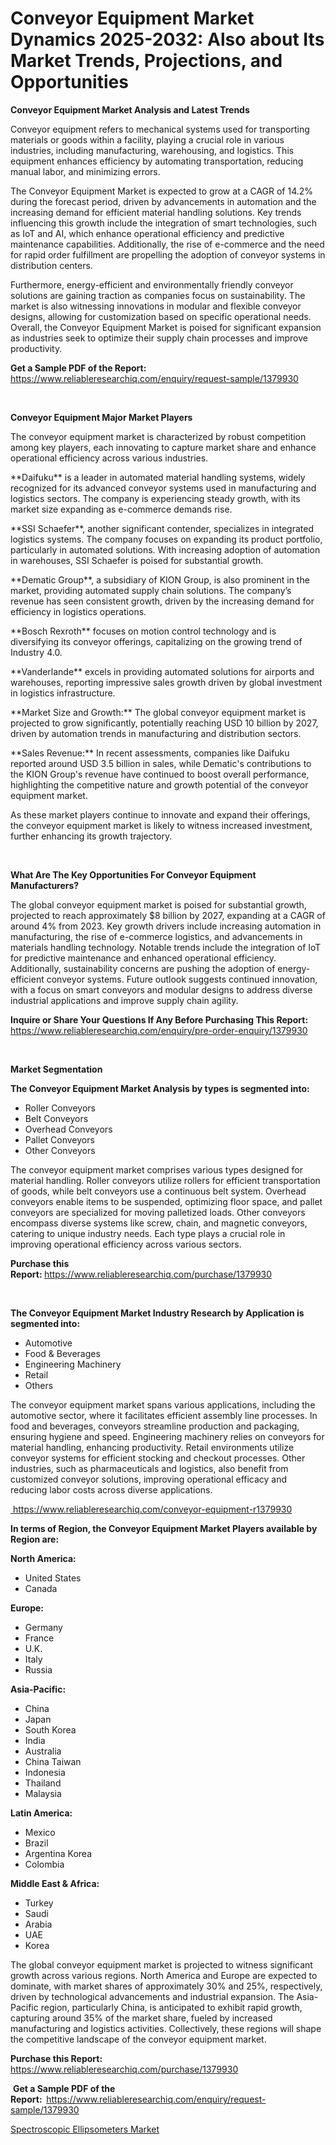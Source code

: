 <p><h1>Conveyor Equipment Market Dynamics 2025-2032: Also about Its Market Trends, Projections, and Opportunities</h1></p><p><strong>Conveyor Equipment Market Analysis and Latest Trends</strong></p>
<p><p>Conveyor equipment refers to mechanical systems used for transporting materials or goods within a facility, playing a crucial role in various industries, including manufacturing, warehousing, and logistics. This equipment enhances efficiency by automating transportation, reducing manual labor, and minimizing errors.</p><p>The Conveyor Equipment Market is expected to grow at a CAGR of 14.2% during the forecast period, driven by advancements in automation and the increasing demand for efficient material handling solutions. Key trends influencing this growth include the integration of smart technologies, such as IoT and AI, which enhance operational efficiency and predictive maintenance capabilities. Additionally, the rise of e-commerce and the need for rapid order fulfillment are propelling the adoption of conveyor systems in distribution centers. </p><p>Furthermore, energy-efficient and environmentally friendly conveyor solutions are gaining traction as companies focus on sustainability. The market is also witnessing innovations in modular and flexible conveyor designs, allowing for customization based on specific operational needs. Overall, the Conveyor Equipment Market is poised for significant expansion as industries seek to optimize their supply chain processes and improve productivity.</p></p>
<p><strong>Get a Sample PDF of the Report:&nbsp;</strong> <a href="https://www.reliableresearchiq.com/enquiry/request-sample/1379930?utm_campaign=2731&utm_medium=2&utm_source=Github&utm_content=ia&utm_term=11042025&utm_id=conveyor-equipment">https://www.reliableresearchiq.com/enquiry/request-sample/1379930</a></p>
<p>&nbsp;</p>
<p><strong>Conveyor Equipment Major Market Players</strong></p>
<p><p>The conveyor equipment market is characterized by robust competition among key players, each innovating to capture market share and enhance operational efficiency across various industries. </p><p>**Daifuku** is a leader in automated material handling systems, widely recognized for its advanced conveyor systems used in manufacturing and logistics sectors. The company is experiencing steady growth, with its market size expanding as e-commerce demands rise. </p><p>**SSI Schaefer**, another significant contender, specializes in integrated logistics systems. The company focuses on expanding its product portfolio, particularly in automated solutions. With increasing adoption of automation in warehouses, SSI Schaefer is poised for substantial growth.</p><p>**Dematic Group**, a subsidiary of KION Group, is also prominent in the market, providing automated supply chain solutions. The company’s revenue has seen consistent growth, driven by the increasing demand for efficiency in logistics operations. </p><p>**Bosch Rexroth** focuses on motion control technology and is diversifying its conveyor offerings, capitalizing on the growing trend of Industry 4.0. </p><p>**Vanderlande** excels in providing automated solutions for airports and warehouses, reporting impressive sales growth driven by global investment in logistics infrastructure. </p><p>**Market Size and Growth:** The global conveyor equipment market is projected to grow significantly, potentially reaching USD 10 billion by 2027, driven by automation trends in manufacturing and distribution sectors.</p><p>**Sales Revenue:** In recent assessments, companies like Daifuku reported around USD 3.5 billion in sales, while Dematic's contributions to the KION Group's revenue have continued to boost overall performance, highlighting the competitive nature and growth potential of the conveyor equipment market. </p><p>As these market players continue to innovate and expand their offerings, the conveyor equipment market is likely to witness increased investment, further enhancing its growth trajectory.</p></p>
<p>&nbsp;</p>
<p><strong>What Are The Key Opportunities For Conveyor Equipment Manufacturers?</strong></p>
<p><p>The global conveyor equipment market is poised for substantial growth, projected to reach approximately $8 billion by 2027, expanding at a CAGR of around 4% from 2023. Key growth drivers include increasing automation in manufacturing, the rise of e-commerce logistics, and advancements in materials handling technology. Notable trends include the integration of IoT for predictive maintenance and enhanced operational efficiency. Additionally, sustainability concerns are pushing the adoption of energy-efficient conveyor systems. Future outlook suggests continued innovation, with a focus on smart conveyors and modular designs to address diverse industrial applications and improve supply chain agility.</p></p>
<p><strong>Inquire or Share Your Questions If Any Before Purchasing This Report:</strong> <a href="https://www.reliableresearchiq.com/enquiry/pre-order-enquiry/1379930?utm_campaign=2731&utm_medium=2&utm_source=Github&utm_content=ia&utm_term=11042025&utm_id=conveyor-equipment">https://www.reliableresearchiq.com/enquiry/pre-order-enquiry/1379930</a></p>
<p>&nbsp;</p>
<p><strong>Market Segmentation</strong></p>
<p><strong>The Conveyor Equipment Market Analysis by types is segmented into:</strong></p>
<p><ul><li>Roller Conveyors</li><li>Belt Conveyors</li><li>Overhead Conveyors</li><li>Pallet Conveyors</li><li>Other Conveyors</li></ul></p>
<p><p>The conveyor equipment market comprises various types designed for material handling. Roller conveyors utilize rollers for efficient transportation of goods, while belt conveyors use a continuous belt system. Overhead conveyors enable items to be suspended, optimizing floor space, and pallet conveyors are specialized for moving palletized loads. Other conveyors encompass diverse systems like screw, chain, and magnetic conveyors, catering to unique industry needs. Each type plays a crucial role in improving operational efficiency across various sectors.</p></p>
<p><strong>Purchase this Report:&nbsp;</strong><a href="https://www.reliableresearchiq.com/purchase/1379930?utm_campaign=2731&utm_medium=2&utm_source=Github&utm_content=ia&utm_term=11042025&utm_id=conveyor-equipment">https://www.reliableresearchiq.com/purchase/1379930</a></p>
<p>&nbsp;</p>
<p><strong>The Conveyor Equipment Market Industry Research by Application is segmented into:</strong></p>
<p><ul><li>Automotive</li><li>Food & Beverages</li><li>Engineering Machinery</li><li>Retail</li><li>Others</li></ul></p>
<p><p>The conveyor equipment market spans various applications, including the automotive sector, where it facilitates efficient assembly line processes. In food and beverages, conveyors streamline production and packaging, ensuring hygiene and speed. Engineering machinery relies on conveyors for material handling, enhancing productivity. Retail environments utilize conveyor systems for efficient stocking and checkout processes. Other industries, such as pharmaceuticals and logistics, also benefit from customized conveyor solutions, improving operational efficacy and reducing labor costs across diverse applications.</p></p>
<p><a href="https://www.reliableresearchiq.com/conveyor-equipment-r1379930?utm_campaign=2731&utm_medium=2&utm_source=Github&utm_content=ia&utm_term=11042025&utm_id=conveyor-equipment">&nbsp;https://www.reliableresearchiq.com/conveyor-equipment-r1379930</a></p>
<p><strong>In terms of Region, the Conveyor Equipment Market Players available by Region are:</strong></p>
<p>
    <p> <strong> North America: </strong>
        <ul>
            <li>United States</li>
            <li>Canada</li>
        </ul>
        </p> 
    <p> <strong> Europe: </strong>
        <ul>
            <li>Germany</li>
            <li>France</li>
            <li>U.K.</li>
            <li>Italy</li>
            <li>Russia</li>
        </ul>
        </p> 
    <p> <strong> Asia-Pacific: </strong>
        <ul>
            <li>China</li>
            <li>Japan</li>
            <li>South Korea</li>
            <li>India</li>
            <li>Australia</li>
            <li>China Taiwan</li>
            <li>Indonesia</li>
            <li>Thailand</li>
            <li>Malaysia</li>
        </ul>
        </p> 
    <p> <strong> Latin America: </strong>
        <ul>
            <li>Mexico</li>
            <li>Brazil</li>
            <li>Argentina Korea</li>
            <li>Colombia</li>
        </ul>
        </p> 
    <p> <strong> Middle East & Africa: </strong>
        <ul>
            <li>Turkey</li>
            <li>Saudi</li>
            <li>Arabia</li>
            <li>UAE</li>
            <li>Korea</li>
        </ul>
    </p>
    </p>
<p><p>The global conveyor equipment market is projected to witness significant growth across various regions. North America and Europe are expected to dominate, with market shares of approximately 30% and 25%, respectively, driven by technological advancements and industrial expansion. The Asia-Pacific region, particularly China, is anticipated to exhibit rapid growth, capturing around 35% of the market share, fueled by increased manufacturing and logistics activities. Collectively, these regions will shape the competitive landscape of the conveyor equipment market.</p></p>
<p><strong>Purchase this Report: </strong><a href="https://www.reliableresearchiq.com/purchase/1379930?utm_campaign=2731&utm_medium=2&utm_source=Github&utm_content=ia&utm_term=11042025&utm_id=conveyor-equipment">https://www.reliableresearchiq.com/purchase/1379930</a></p>
<p>&nbsp;<strong>Get a Sample PDF of the Report:&nbsp;&nbsp;</strong><a href="https://www.reliableresearchiq.com/enquiry/request-sample/1379930?utm_campaign=2731&utm_medium=2&utm_source=Github&utm_content=ia&utm_term=11042025&utm_id=conveyor-equipment">https://www.reliableresearchiq.com/enquiry/request-sample/1379930</a></p>
<p><strong></strong></p>
<p><p><a href="https://github.com/wynonachirei9/Market-Research-Report-List-1/blob/main/spectroscopic-ellipsometers-market.md?utm_campaign=2731&utm_medium=2&utm_source=Github&utm_content=ia&utm_term=11042025&utm_id=conveyor-equipment">Spectroscopic Ellipsometers Market</a></p></p>